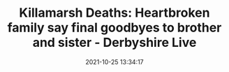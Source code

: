 ---
"title": "Killamarsh Deaths: Heartbroken family say final goodbyes to brother and sister - Derbyshire Live"
"date": "2021-10-25 13:34:17"
"feed_name": "GOOGLENEWSMINING"
"feed_website": "https://news.google.com/search?q=mining%2Bincident&hl=en-US&gl=US&ceid=US:en"
"feed_rss": "https://news.google.com/rss/search?q=mining%2Bincident&hl=en-US&gl=US&ceid=US:en"
"link": "https://www.derbytelegraph.co.uk/news/local-news/killamarsh-deaths-heartbroken-family-say-6108102"
"source": "{'href': 'https://www.derbytelegraph.co.uk', 'title': 'Derbyshire Live'}"
"file": "_posts/2021-1-1-23c5770796afb0be1baeec49e40c9b1d3a989373.md"
"accident": "0"
"drilling": "0"
"dead": "0"
"injured": "0"
"arrested": "0"
"place": "unknown place"
"where": "unknown site"
"causes": "unknown"
"place_uri": "unknown place"
---